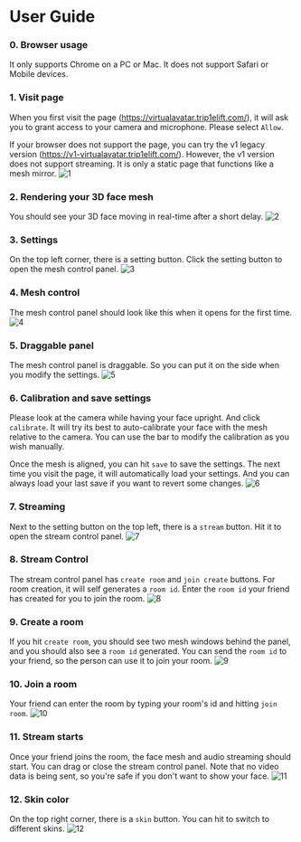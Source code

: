# User Guide 

### 0. Browser usage
It only supports Chrome on a PC or Mac. It does not support Safari or Mobile devices.

### 1. Visit page 

When you first visit the page (https://virtualavatar.trip1elift.com/), it will ask you to grant access to your camera and microphone. Please select `Allow`.

If your browser does not support the page, you can try the v1 legacy version (https://v1-virtualavatar.trip1elift.com/). However, the v1 version does not support streaming. It is only a static page that functions like a mesh mirror.
![1](./1.png) 


### 2. Rendering your 3D face mesh 


You should see your 3D face moving in real-time after a short delay. 
![2](./2.png) 

### 3. Settings 

On the top left corner, there is a setting button. Click the setting button to open the mesh control panel. 
![3](./3.png) 

### 4. Mesh control 

The mesh control panel should look like this when it opens for the first time. 
![4](./4.png) 

### 5. Draggable panel 

The mesh control panel is draggable. So you can put it on the side when you modify the settings. 
![5](./5.png) 

### 6. Calibration and save settings 

Please look at the camera while having your face upright. And click `calibrate`. It will try its best to auto-calibrate your face with the mesh relative to the camera. You can use the bar to modify the calibration as you wish manually.

Once the mesh is aligned, you can hit `save` to save the settings. The next time you visit the page, it will automatically load your settings. And you can always load your last save if you want to revert some changes. 
![6](./6.png) 

### 7. Streaming 

Next to the setting button on the top left, there is a `stream` button. Hit it to open the stream control panel. 
![7](./7.png) 

### 8. Stream Control 

The stream control panel has `create room` and `join create` buttons. For room creation, it will self generates a `room id`. Enter the `room id` your friend has created for you to join the room. 
![8](./8.png) 

### 9. Create a room 

If you hit `create room`, you should see two mesh windows behind the panel, and you should also see a `room id` generated. You can send the `room id` to your friend, so the person can use it to join your room. 
![9](./9.png) 

### 10. Join a room 

Your friend can enter the room by typing your room's id and hitting `join room`. 
![10](./10.png) 

### 11. Stream starts 

Once your friend joins the room, the face mesh and audio streaming should start. You can drag or close the stream control panel. Note that no video data is being sent, so you're safe if you don't want to show your face. 
![11](./11.png) 

### 12. Skin color 

On the top right corner, there is a `skin` button. You can hit to switch to different skins.
![12](./12.png) 
